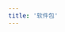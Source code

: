```yaml
---
title: '软件包'
---
```


<script setup lang="ts">
  import TheDownload from "@/views/download/TheDownload.vue"
</script>

<TheDownload />
